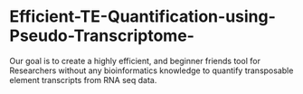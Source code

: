 # Efficient-TE-Quantification-using-Pseudo-Transcriptome-
Our goal is to create a highly efficient, and beginner friends tool for Researchers without any bioinformatics knowledge to quantify transposable element transcripts from RNA seq data.
